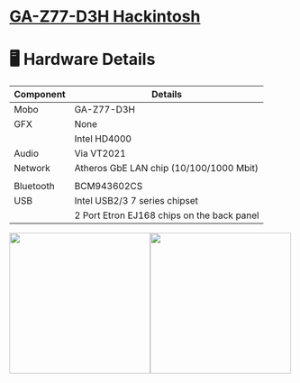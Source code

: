 # <a href="https://www.gigabyte.com/Motherboard/GA-Z77-D3H-rev-10#ov" target="_blank">GA-Z77-D3H Hackintosh</a>

# <g-emoji class="g-emoji" alias="desktop_computer" fallback-src="https://github.githubassets.com/images/icons/emoji/unicode/1f5a5.png">🖥</g-emoji> Hardware Details</h2>
<table>
<thead>
<tr>
<th>Component</th>
<th>Details</th>
</tr>
</thead>
<tbody>
<tr>
<td>Mobo</td>
<td>GA-Z77-D3H</td>
</tr>
<tr>
<td>GFX</td>
<td>None</td>
</tr>
<tr>
<td></td>
<td>Intel HD4000</td>
</tr>
<tr>
<td>Audio</td>
<td>Via VT2021</td>
</tr>
<tr>
<td>Network</td>
<td>Atheros GbE LAN chip (10/100/1000 Mbit)</td>
</tr>
<tr>
<td></td>
<td></td>
</tr>
<tr>
<td>Bluetooth</td>
<td>BCM943602CS</td>
</tr>
<tr>
<td>USB</td>
<td>Intel USB2/3 7 series chipset</td>
</tr>
<tr>
<td></td>
<td>2 Port Etron EJ168 chips on the back panel</td>
</tr>
  
 
</table>

<img src="https://static.gigabyte.com/StaticFile/Image/Global/1161dd75470bbb347310fed3d2d280fa/Product/8692/png/1000" width="250"><img src="https://static.gigabyte.com/StaticFile/Image/Global/bb46101b4eeeaf30b02ee596b7264d68/Product/8694/webp/1000" width="250">


